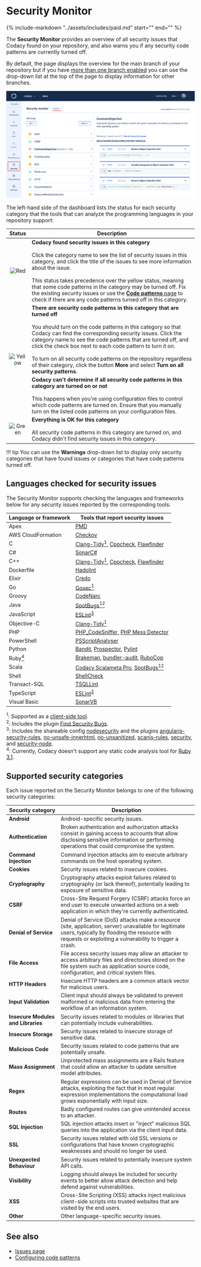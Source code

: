 # Security Monitor

{%
    include-markdown "../assets/includes/paid.md"
    start="<!--paid-start-->"
    end="<!--paid-end-->"
%}

The **Security Monitor** provides an overview of all security issues that Codacy found on your repository, and also warns you if any security code patterns are currently turned off.

By default, the page displays the overview for the main branch of your repository but if you have [more than one branch enabled](../repositories-configure/managing-branches.md) you can use the drop-down list at the top of the page to display information for other branches.

![Security Monitor](images/security-monitor.png)

The left-hand side of the dashboard lists the status for each security category that the tools that can analyze the programming languages in your repository support:

<style>
/* Center text in the first column */
#status th:first-child, #status td:first-child {
  text-align: center !important;
}
</style>

<table id="status">
  <thead>
    <tr>
      <th>Status</th>
      <th>Description</th>
    </tr>
  </thead>
  <tbody>
    <tr>
      <td><img src="../images/security-monitor-red.png" alt="Red"></td>
      <td><strong>Codacy found security issues in this category</strong><br/><br/>
          Click the category name to see the list of security issues in this category, and click the title of the issues to see more information about the issue.<br/><br/>
          This status takes precedence over the yellow status, meaning that some code patterns in the category may be turned off. Fix the existing security issues or use the <a href="../../repositories-configure/configuring-code-patterns/"><strong>Code patterns</strong> page</a> to check if there are any code patterns turned off in this category.</td>
    </tr>
    <tr>
      <td rowspan="2"><img src="../images/security-monitor-yellow.png" alt="Yellow"></td>
      <td><strong>There are security code patterns in this category that are turned off</strong><br/><br/>
          You should turn on the code patterns in this category so that Codacy can find the corresponding security issues. Click the category name to see the code patterns that are turned off, and click the check box next to each code pattern to turn it on.<br/><br/>
          To turn on all security code patterns on the repository regardless of their category, click the button <strong>More</strong> and select <strong>Turn on all security patterns</strong>.</td>
    </tr>
    <tr>
      <td style="display: none;"></td>
      <td><strong>Codacy can't determine if all security code patterns in this category are turned on or not</strong><br/><br/>
          This happens when you're using configuration files to control which code patterns are turned on. Ensure that you manually turn on the listed code patterns on your configuration files.</td>
    </tr>
    <tr>
      <td><img src="../images/security-monitor-green.png" alt="Green"></td>
      <td><strong>Everything is OK for this category</strong><br/><br/>
          All security code patterns in this category are turned on, and Codacy didn't find security issues in this category.</td>
    </tr>
  </tbody>
</table>

!!! tip
    You can use the **Warnings** drop-down list to display only security categories that have found issues or categories that have code patterns turned off.

## Languages checked for security issues

The Security Monitor supports checking the languages and frameworks below for any security issues reported by the corresponding tools:

<!--NOTE
    When adding a new supported tool, make sure that you update the following pages:

    docs/getting-started/supported-languages-and-tools.md
    docs/related-tools/codacy-plugin-tools.md
    docs/related-tools/local-analysis/client-side-tools.md (if the tool runs client-side)
    docs/repositories/security-monitor.md (if the tool reports security issues)
    docs/repositories-configure/configuring-code-patterns.md (supported configuration files table, or list of tools that don't support configuration files)
    docs/repositories-configure/codacy-configuration-file.md (list of tool short names to use on the Codacy configuration file)
-->

<table>
  <thead>
    <tr>
      <th>Language or framework</th>
      <th>Tools that report security issues</th>
    </tr>
  </thead>
  <tbody>
    <tr>
      <td>Apex</td>
      <td><a href="https://pmd.github.io/">PMD</a></td>
    </tr>
    <tr>
      <td>AWS CloudFormation</td>
      <td><a href="https://github.com/bridgecrewio/checkov/">Checkov</a></td>
    </tr>
    <tr>
      <td>C</td>
      <td><a href="https://clang.llvm.org/extra/clang-tidy/">Clang-Tidy</a><a href="#client-side"><sup>1</sup></a>,
          <a href="http://cppcheck.sourceforge.net/">Cppcheck</a>,
          <a href="https://dwheeler.com/flawfinder/">Flawfinder</a></td>
    </tr>
    <tr>
      <td>C#</td>
      <td><a href="https://github.com/SonarSource/sonar-dotnet">SonarC#</a></td>
    </tr>
    <tr>
      <td>C++</td>
      <td><a href="https://clang.llvm.org/extra/clang-tidy/">Clang-Tidy</a><a href="#client-side"><sup>1</sup></a>,
          <a href="http://cppcheck.sourceforge.net/">Cppcheck</a></a>,
          <a href="https://dwheeler.com/flawfinder/">Flawfinder</a></td>
    </tr>
    <tr>
      <td>Dockerfile</td>
      <td><a href="https://github.com/hadolint/hadolint">Hadolint</a></td>
    </tr>
    <tr>
      <td>Elixir</td>
      <td><a href="https://github.com/rrrene/credo">Credo</a></td>
    </tr>
    <tr>
      <td>Go</td>
      <td><a href="https://github.com/securego/gosec">Gosec</a><a href="#client-side"><sup>1</sup></a></td>
    </tr>
    <tr>
      <td>Groovy</td>
      <td><a href="https://codenarc.github.io/CodeNarc/">CodeNarc</a></td>
    </tr>
    <tr>
      <td>Java</td>
      <td><a href="https://spotbugs.github.io/">SpotBugs</a><a href="#client-side"><sup>1</sup></a><a href="#spotbugs-plugin"><sup>2</sup></a></td>
    </tr>
    <tr>
      <td>JavaScript</td>
      <td><a href="https://eslint.org/">ESLint</a><sup><a href="#eslint-plugin">3</a></sup></td>
    </tr>
    <tr>
      <td>Objective-C</td>
      <td><a href="https://clang.llvm.org/extra/clang-tidy/">Clang-Tidy</a><a href="#client-side"><sup>1</sup></a></td>
    </tr>
      <td>PHP</td>
      <td><a href="https://github.com/squizlabs/PHP_CodeSniffer">PHP_CodeSniffer</a>,
          <a href="https://phpmd.org/">PHP Mess Detector</a></td>
    </tr>
    <tr>
      <td>PowerShell</td>
      <td><a href="https://github.com/PowerShell/PSScriptAnalyzer">PSScriptAnalyser</a></td>
    </tr>
    <tr>
      <td>Python
      </td>
      <td><a href="https://github.com/PyCQA/bandit">Bandit</a>,
          <a href="https://github.com/PyCQA/prospector">Prospector</a>,
          <a href="https://pylint.pycqa.org/">Pylint</a></td>
    </tr>
    <tr>
      <td>Ruby<a href="#ruby-31"><sup>4</sup></a>
      </td>
      <td><a href="https://brakemanscanner.org/">Brakeman</a>,
          <a href="https://github.com/rubysec/bundler-audit">bundler-audit</a>,
          <a href="https://github.com/rubocop/rubocop">RuboCop</a></td>
    </tr>
    <tr>
      <td>Scala</td>
      <td><a href="https://github.com/codacy/codacy-scalameta">Codacy Scalameta Pro</a>,
          <a href="https://spotbugs.github.io/">SpotBugs</a><a href="#client-side"><sup>1</sup></a><a href="#spotbugs-plugin"><sup>2</sup></a></td>
    </tr>
    <tr>
      <td>Shell</td>
      <td><a href="https://www.shellcheck.net/">ShellCheck</a></td>
    </tr>
    <tr>
      <td>Transact-SQL</td>
      <td><a href="https://github.com/tsqllint/tsqllint/">TSQLLint</a></td>
    </tr>
    <tr>
      <td>TypeScript</td>
      <td><a href="https://eslint.org/">ESLint</a><sup><a href="#eslint-plugin">3</a></sup></td>
    </tr>
    <tr>
      <td>Visual Basic</td>
      <td><a href="https://github.com/SonarSource/sonar-dotnet">SonarVB</a></td>
    </tr>
  </tbody>
</table>

<sup><span id="client-side">1</span></sup>: Supported as a [client-side tool](../related-tools/local-analysis/client-side-tools.md).  
<sup><span id="spotbugs-plugin">2</span></sup>: Includes the plugin [Find Security Bugs](https://find-sec-bugs.github.io/).  
<sup><span id="eslint-plugin">3</sup>: Includes the shareable config [<span class="skip-vale">nodesecurity</span>](https://www.npmjs.com/package/eslint-config-nodesecurity) and the plugins [angularjs-security-rules](https://www.npmjs.com/package/eslint-plugin-angularjs-security-rules), [no-unsafe-innerhtml](https://www.npmjs.com/package/eslint-plugin-no-unsafe-innerhtml), [no-unsanitized](https://www.npmjs.com/package/eslint-plugin-no-unsanitized), [scanjs-rules](https://www.npmjs.com/package/eslint-plugin-scanjs-rules), [security](https://www.npmjs.com/package/eslint-plugin-security), and [security-node](https://www.npmjs.com/package/eslint-plugin-security-node).  
<sup><span id="ruby-31">4</span></sup>: Currently, Codacy doesn't support any static code analysis tool for [Ruby 3.1](https://www.ruby-lang.org/en/news/2021/12/25/ruby-3-1-0-released/).  

## Supported security categories

Each issue reported on the Security Monitor belongs to one of the following security categories:

<!--NOTE
    Currently, this category doesn't include any security issues
    https://github.com/codacy/codacy-tools/pull/496#discussion_r892437164

|**Firefox OS**|Security issues related to sensitive APIs of Firefox OS.|
-->

|Security category|Description|
|-----------------|-----------|
|**Android**|Android-specific security issues.|
|**Authentication**|Broken authentication and authorization attacks consist in gaining access to accounts that allow disclosing sensitive information or performing operations that could compromise the system.|
|**Command Injection**|Command injection attacks aim to execute arbitrary commands on the host operating system.|
|**Cookies**|Security issues related to insecure cookies.|
|**Cryptography**|Cryptography attacks exploit failures related to cryptography (or lack thereof), <span class="skip-vale">potentially</span> leading to exposure of sensitive data.|
|**CSRF**|Cross-Site Request Forgery (CSRF) attacks force an end user to execute unwanted actions on a web application in which they're currently authenticated.|
|**Denial of Service**|Denial of Service (DoS) attacks make a resource (site, application, server) unavailable for legitimate users, typically by flooding the resource with requests or exploiting a vulnerability to trigger a crash.|
|**File Access**|File access security issues may allow an attacker to access arbitrary files and directories stored on the file system such as application source code, configuration, and critical system files.|
|**HTTP Headers**|Insecure HTTP headers are a common attack vector for malicious users.|
|**Input Validation**|Client input should always be validated to prevent malformed or malicious data from entering the workflow of an information system.|
|**Insecure Modules and Libraries**|Security issues related to modules or libraries that can <span class="skip-vale">potentially</span> include vulnerabilities.|
|**Insecure Storage**|Security issues related to insecure storage of sensitive data.|
|**Malicious Code**|Security issues related to code patterns that are <span class="skip-vale">potentially</span> unsafe.|
|**Mass Assignment**|Unprotected mass assignments are a Rails feature that could allow an attacker to update sensitive model attributes.|
|**Regex**|Regular expressions can be used in Denial of Service attacks, exploiting the fact that in most regular expression implementations the computational load grows exponentially with input size.|
|**Routes**|Badly configured routes can give unintended access to an attacker.|
|**SQL Injection**|SQL injection attacks insert or "inject" malicious SQL queries into the application via the client input data.|
|**SSL**|Security issues related with old SSL versions or configurations that have known cryptographic weaknesses and should no longer be used.|
|**Unexpected Behaviour**|Security issues related to <span class="skip-vale">potentially</span> insecure system API calls.|
|**Visibility**|Logging should always be included for security events to better allow attack detection and help defend against vulnerabilities.|
|**XSS**|Cross-Site Scripting (XSS) attacks inject malicious client-side scripts into trusted websites that are visited by the end users.|
|**Other**|Other language-specific security issues.|

## See also

-   [Issues page](issues.md)
-   [Configuring code patterns](../repositories-configure/configuring-code-patterns.md)
